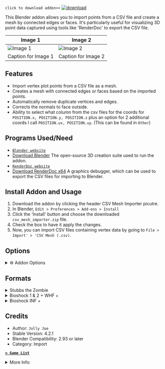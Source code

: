 `click to download addon>>`
[![download](https://github.com/JollyShmo/CSV_Import_Blender/blob/main/version_csv_import.png)](https://github.com/JollyShmo/CSV_Import_Blender/releases/download/v4.2.1/csv_mesh_importer.zip)

This Blender addon allows you to import points from a CSV file and create a mesh by connected edges or faces. It's particularly useful for visualizing 3D point data captured using tools like 'RenderDoc' to export the CSV file.

| Image 1             | Image 2             |
| ------------------- | ------------------- |
| ![Image 1](#)    | ![Image 2](#)    |
| Caption for Image 1 | Caption for Image 2 |

## Features
- Import vertex plot points from a CSV file as a mesh.
- Creates a mesh with connected edges or faces based on the imported points.
- Automatically remove duplicate vertices and edges.
- Corrects the normals to face outside.
- Ability to select what column from the csv files for the coords for `POSITION.x, POSITION.y, POSITION.z` plus an option for 2 additional coords I call `POSITION.ux, POSITION.uy`. (This can be found in `Other`)

## Programs Used/Need
- [`Blender website`](https://www.blender.org)
- [Download Blender](https://www.blender.org/download/release/Blender3.6/blender-3.6.2-windows-x64.msi/) The open-source 3D creation suite used to run the addon.
- [`RenderDoc website`](https://renderdoc.org/)
- [Download RenderDoc x64](https://renderdoc.org/stable/1.28/RenderDoc_1.28_64.msi) A graphics debugger, which can be used to export the CSV files for importing to Blender.

## Install Addon and Usage
1. Download the addon by clicking the header CSV Mesh Importer picutre.
2. In Blender, `Edit > Preferences > Add-ons > Install`
3. Click the 'Install' button and choose the downloaded `csv_mesh_importer.zip` file.
4. Check the box to have it apply the changes.
5. Now, you can import CSV files containing vertex data by going to `File > Import' > 'CSV Mesh (.csv)`.

## Options
<details>
 <summary>⚙ Addon Options</summary>
 
- **`Scale Factor`** Scale the imported mesh. (0.01 - 10.00)
- **`Connection Method`** Choose between connecting vertices with edges or faces.
- **`Format`** Choose between game sets or other. (Stubbs the Zombie, Bioshock 1 & 2 + WHF +, Bioshock INF +, Other)
- **`Auto-Smooth(checkbox)`** Have it use the default auto-smooth shading on import.
- **`Center Object(checkbox)`** This will center the object base on origin (middle of mesh usually) if unchecked it will be the coords from the RenderDoc capture location.
- **`UV smart Unwrapping(checkbox)`** just does a smart unwrap (only for Stubbs The Zombie atm)
</details>

## Formats
<details>
<summary>Stubbs the Zombie</summary>

`Stubbs Only`
- Scale: `10.0`
- Connection Method: `Faces`
- Format: `Stubbs The Zombie`
- Auto-Smooth: `optional` `auto-smooth shading 30°`
- Center Object: `optional`
- Beta: UV Unwrapping: `optional` `smart uv unwraps`
</details>

<details>
<summary>Bioshock 1 & 2 + WHF +</summary>
 
 `main`
- Scale: `0.01` - `1.0`
- Connection Method: `Faces`
- Format: `Bioshock 1 & 2 + WHF +`
- Auto-Smooth: `optional` `auto-smooth shading 30°`
- Center Object: `optional` `mesh to 3d curser`
</details>

<details>
<summary>Bioshock INF +</summary>

 `beta`
> Scale: `0.01` - `1.0`

> Connection Method: `Faces`

> Format: `Bioshock 1 & 2 + WHF +`

> Auto-Smooth: `optional` `auto-smooth shading 30°`

> Center Object: `optional` `mesh to 3d curser`
</details> 

## Credits
- Author: `Jolly Joe`
- Stable Version: 4.2.1
- Blender Compatibility: 2.93 or later
- Category: Import

**[`⚙ Game List`](/GameList.md)**
<details>
 <summary>More Info:</summary>
 
`note:` ```This addon creates a mesh with connected edges or faces based on the imported points. It's important to review the results and refine the mesh as needed after import. This is optimized for games that work with RenderDoc and the csv files it can export.```

`note:` `'Bioshock 1 & 2 + WHF +' should be the default when trying a new game not listed.` 

`note:` `'Bioshock INF +' is only last resort its better to use Other in some cases.`
</details>


